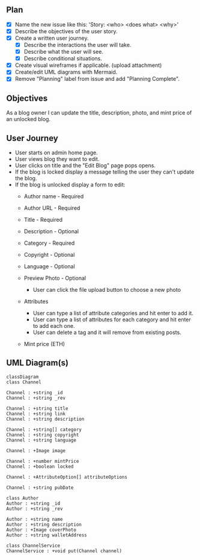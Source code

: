 ## Plan
* [x] Name the new issue like this: 'Story: \<who\> \<does what\> \<why>\'
* [x] Describe the objectives of the user story.
* [x] Create a written user journey. 
    * [x] Describe the interactions the user will take. 
    * [x] Describe what the user will see.
    * [x] Describe conditional situations.
* [x] Create visual wireframes if applicable. (upload attachment)
* [x] Create/edit UML diagrams with Mermaid.
* [x] Remove "Planning" label from issue and add "Planning Complete".

## Objectives
As a blog owner I can update the title, description, photo, and mint price of an unlocked blog.

## User Journey
* User starts on admin home page.
* User views blog they want to edit. 
* User clicks on title and the "Edit Blog" page pops opens.
* If the blog is locked display a message telling the user they can't update the blog.
* If the blog is unlocked display a form to edit:
    * Author name - Required
    * Author URL - Required

    * Title - Required 
    * Description - Optional
    * Category - Required
    * Copyright - Optional
    * Language - Optional

    * Preview Photo - Optional
      * User can click the file upload button to choose a new photo

    * Attributes
      * User can type a list of attribute categories and hit enter to add it. 
      * User can type a list of attributes for each category and hit enter to add each one.
      * User can delete a tag and it will remove from existing posts.      

    * Mint price (ETH)

## UML Diagram(s)
```mermaid
classDiagram
class Channel

Channel : +string _id 
Channel : +string _rev 

Channel : +string title
Channel : +string link
Channel : +string description

Channel : +string[] category
Channel : +string copyright
Channel : +string language

Channel : +Image image

Channel : +number mintPrice
Channel : +boolean locked

Channel : +AttributeOption[] attributeOptions

Channel : +string pubDate

class Author
Author : +string _id 
Author : +string _rev 

Author : +string name
Author : +string description
Author : +Image coverPhoto
Author : +string walletAddress

class ChannelService
ChannelService : +void put(Channel channel)
```

